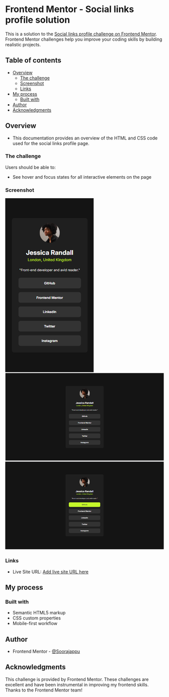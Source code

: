 # Frontend Mentor - Social links profile solution

This is a solution to the [Social links profile challenge on Frontend Mentor](https://www.frontendmentor.io/challenges/social-links-profile-UG32l9m6dQ). Frontend Mentor challenges help you improve your coding skills by building realistic projects. 

## Table of contents

- [Overview](#overview)
  - [The challenge](#the-challenge)
  - [Screenshot](#screenshot)
  - [Links](#links)
- [My process](#my-process)
  - [Built with](#built-with)
- [Author](#author)
- [Acknowledgments](#acknowledgments)


## Overview

- This documentation provides an overview of the HTML and CSS code used for the social links profile page.

### The challenge

Users should be able to:

- See hover and focus states for all interactive elements on the page

### Screenshot

![](/design/mobile-design.png)
![](/design/desktop-design.png)
![](/design/active-state.png)


### Links

- Live Site URL: [Add live site URL here](https://soorajappu.github.io/social-links-profile/)

## My process

### Built with

- Semantic HTML5 markup
- CSS custom properties
- Mobile-first workflow


## Author

- Frontend Mentor - [@Soorajappu](https://www.frontendmentor.io/profile/Soorajappu)

## Acknowledgments

This challenge is provided by Frontend Mentor. These challenges are excellent and have been instrumental in improving my frontend skills. Thanks to the Frontend Mentor team!